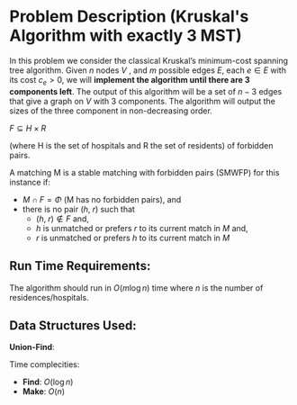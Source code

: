 # Problem Description (Kruskal's Algorithm with exactly 3 MST)

In this problem we consider the classical Kruskal’s minimum-cost spanning tree algorithm. Given $n$ nodes $V$ , and $m$ possible edges $E$, each $e\in E$ with its cost $c_e>0$, we will **implement the algorithm until there are 3 components left**. The output of this algorithm will be a set of $n-3$ edges that give a graph on $V$ with $3$ components. The algorithm will output the sizes of the three component in non-decreasing order.

$F\subseteq H\times R$

(where H is the set of hospitals and R the set of residents) of forbidden pairs.

A matching M is a stable matching with forbidden pairs (SMWFP) for this instance if:

- $M\cap F=\Phi$ (M has no forbidden pairs), and
- there is no pair $(h,\;r)$ such that
  - $(h,\;r)\not\in F$ and,
  - $h$ is unmatched or prefers $r$ to its current match in $M$ and,
  - $r$ is unmatched or prefers $h$ to its current match in $M$

## Run Time Requirements:

The algorithm should run in $O(m\log n)$ time where $n$ is the number of residences/hospitals.

## Data Structures Used:

**Union-Find**:

Time complecities:

- **Find**: $O(\log n)$
- **Make**: $O(n)$
